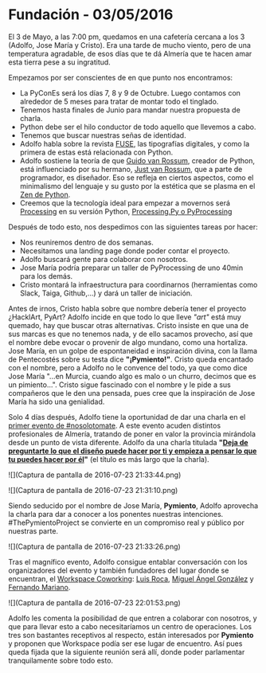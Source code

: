 # Fundación - 03/05/2016

El 3 de Mayo, a las 7:00 pm, quedamos en una cafetería cercana a los 3 (Adolfo, Jose María y Cristo). Era una tarde de mucho viento, pero de una temperatura agradable, de esos días que te dá Almería que te hacen amar esta tierra pese a su ingratitud.

Empezamos por ser conscientes de en que punto nos encontramos:

* La PyConEs será los días 7, 8 y 9 de Octubre. Luego contamos con alrededor de 5 meses para tratar de montar todo el tinglado.
* Tenemos hasta finales de Junio para mandar nuestra propuesta de charla.
* Python debe ser el hilo conductor de todo aquello que llevemos a cabo.
* Tenemos que buscar nuestras señas de identidad.
* Adolfo habla sobre la revista [FUSE](http://www.fusemagazineonline.com/), las tipografías digitales, y como la primera de estas está relacionada con Python.
* Adolfo sostiene la teoría de que [Guido van Rossum](https://www.python.org/~guido/), creador de Python, está influenciado por su hermano, [Just van Rossum](https://en.wikipedia.org/wiki/Just_van_Rossum), que a parte de programador, es diseñador. Eso se refleja en ciertos aspectos, como el minimalismo del lenguaje y su gusto por la estética que se plasma en el [Zen de Python](https://www.python.org/dev/peps/pep-0020/).
* Creemos que la tecnología ideal para empezar a movernos será [Processing](https://processing.org/) en su versión Python, [Processing.Py o PyProcessing](http://py.processing.org/)

Después de todo esto, nos despedimos con las siguientes tareas por hacer:

* Nos reuniremos dentro de dos semanas. 
* Necesitamos una landing page donde poder contar el proyecto.
* Adolfo buscará gente para colaborar con nosotros.
* Jose María podría preparar un taller de PyProcessing de uno 40min para los demás.
* Cristo montará la infraestructura para coordinarnos (herramientas como Slack, Taiga, Github,...) y dará un taller de iniciación.

Antes de irnos, Cristo habla sobre que nombre debería tener el proyecto ¿HacklArt, PyArt? Adolfo incide en que todo lo que lleve _"art"_ está muy quemado, hay que buscar otras alternativas. Cristo insiste en que una de sus marcas es que no tenemos nada, y de ello sacamos provecho, así que el nombre debe evocar o provenir de algo mundano, como una hortaliza. Jose María, en un golpe de espontaneidad e inspiración divina, con la llama de Pentecostés sobre su testa dice **"¡Pymiento!"**. Cristo queda encantado con el nombre, pero a Adolfo no le convence del todo, ya que como dice Jose María "...en Murcia, cuando algo es malo o un churro, decimos que es un pimiento...". Cristo sigue fascinado con el nombre y le pide a sus compañeros que le den una pensada, pues cree que la inspiración de Jose María ha sido una genialidad.

Solo 4 días después, Adolfo tiene la oportunidad de dar una charla en el [primer evento de #nosolotomate](http://www.nosolotomate.es/blog/primer-evento-de-nosolotomate/#more-1208). A este evento acuden distintos profesionales de Almería, tratando de poner en valor la provincia mirándola desde un punto de vista diferente. Adolfo da una charla titulada **"[Deja de preguntarte lo que el diseño puede hacer por ti y empieza a pensar lo que tu puedes hacer por él](http://www.netfreelance.info/nosolotomate-almeria-es-mas-que-la-huerta-de-europa/#10_gt_Deja_de_preguntar_por_lo_que_el_diseno_puede_hacer_por_ti_y_empieza_a_pensar_en_lo_que_tu_puedes_hacer_por_elAdolfo_Rosillo)"** (el título es más largo que la charla). 

![](Captura de pantalla de 2016-07-23 21:33:44.png)

![](Captura de pantalla de 2016-07-23 21:31:10.png)

Siendo seducido por el nombre de Jose María, **Pymiento**, Adolfo aprovecha la charla para dar a conocer a los ponentes nuestras intenciones. #ThePymientoProject se convierte en un compromiso real y público por nuestras parte.

![](Captura de pantalla de 2016-07-23 21:33:26.png)

Tras el magnífico evento, Adolfo consigue entablar conversación con los organizadores del evento y también fundadores del lugar donde se encuentran, el [Workspace Coworking](http://www.workspace.es/): [Luis Roca](https://twitter.com/Bukart), [Miguel Ángel González](https://twitter.com/lavirgulillaes?lang=es) y [Fernando Mariano](https://twitter.com/netfreelance).

![](Captura de pantalla de 2016-07-23 22:01:53.png)

Adolfo les comenta la posibilidad de que entren a colaborar con nosotros, y que para llevar esto a cabo necesitaríamos un centro de operaciones. Los tres son bastantes receptivos al respecto, están interesados por **Pymiento** y proponen que Workspace podía ser ese lugar de encuentro. Así pues queda fijada que la siguiente reunión será allí, donde poder parlamentar tranquilamente sobre todo esto.
